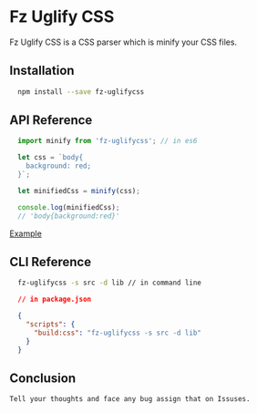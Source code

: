 # Fz Uglify CSS
  Fz Uglify CSS is a CSS parser which is minify your CSS files.

## Installation
  ```sh
    npm install --save fz-uglifycss
  ```

## API Reference
  ```js
    import minify from 'fz-uglifycss'; // in es6

    let css = `body{
      background: red;
    }`;

    let minifiedCss = minify(css);

    console.log(minifiedCss);
    // 'body{background:red}'
  ```
  [Example](./example/example.js)

## CLI Reference
  ```sh
    fz-uglifycss -s src -d lib // in command line
  ```

  ```json
    // in package.json

    {
      "scripts": {
        "build:css": "fz-uglifycss -s src -d lib"
      }
    }

  ```

## Conclusion

    Tell your thoughts and face any bug assign that on Issuses.

